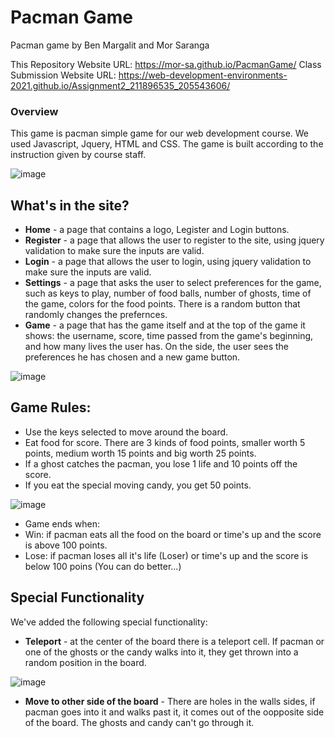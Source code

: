 # Pacman Game
Pacman game by Ben Margalit and Mor Saranga

This Repository Website URL: https://mor-sa.github.io/PacmanGame/
Class Submission Website URL: https://web-development-environments-2021.github.io/Assignment2_211896535_205543606/

### Overview

This game is pacman simple game for our web development course. We used Javascript, Jquery, HTML and CSS.
The game is built according to the instruction given by course staff.

![image](https://user-images.githubusercontent.com/62620992/116438440-1dc4f400-a857-11eb-8e09-8bffa354eeb7.png)

## What's in the site?
* **Home** - a page that contains a logo, Legister and Login buttons.
* **Register** - a page that allows the user to register to the site, using jquery validation to make sure the inputs are valid.
* **Login** - a page that allows the user to login, using jquery validation to make sure the inputs are valid.
* **Settings** - a page that asks the user to select preferences for the game, such as keys to play, number of food balls, number of ghosts, time of the game, colors for the food points. There is a random button that randomly changes the prefernces.
* **Game** - a page that has the game itself and at the top of the game it shows: the username, score, time passed from the game's beginning, and how many lives the user has. On the side, the user sees the preferences he has chosen and a new game button.

![image](https://user-images.githubusercontent.com/62620992/116438895-9a57d280-a857-11eb-9abe-9df7ef406c37.png)

## Game Rules:
* Use the keys selected to move around the board.
* Eat food for score. There are 3 kinds of food points, smaller worth 5 points, medium worth 15 points and big worth 25 points.
* If a ghost catches the pacman, you lose 1 life and 10 points off the score.
* If you eat the special moving candy, you get 50 points.

![image](https://user-images.githubusercontent.com/62620992/116438671-5795fa80-a857-11eb-92d9-ec9f0367ae09.png)
* Game ends when:
 * Win: if pacman eats all the food on the board or time's up and the score is above 100 points.
 * Lose: if pacman loses all it's life (Loser) or time's up and the score is below 100 poins (You can do better...)

## Special Functionality
We've added the following special functionality:
* **Teleport** - at the center of the board there is a teleport cell. If pacman or one of the ghosts or the candy walks into it, they get thrown into a random position in the board.

![image](https://user-images.githubusercontent.com/62620992/116438539-37663b80-a857-11eb-8362-b6fe6720834e.png)
* **Move to other side of the board** - There are holes in the walls sides, if pacman goes into it and walks past it, it comes out of the oopposite side of the board. The ghosts and candy can't go through it.
